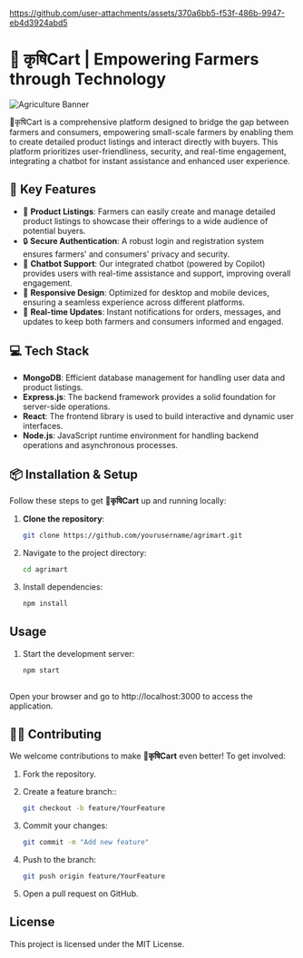 
https://github.com/user-attachments/assets/370a6bb5-f53f-486b-9947-eb4d3924abd5 

# 🌱 **कृषिCart** | Empowering Farmers through Technology

![Agriculture Banner](https://github.com/user-attachments/assets/370a6bb5-f53f-486b-9947-eb4d3924abd5)

🌱कृषिCart is a comprehensive platform designed to bridge the gap between farmers and consumers, empowering small-scale farmers by enabling them to create detailed product listings and interact directly with buyers. This platform prioritizes user-friendliness, security, and real-time engagement, integrating a chatbot for instant assistance and enhanced user experience.

## 🚀 **Key Features**

- 🛒 **Product Listings**: Farmers can easily create and manage detailed product listings to showcase their offerings to a wide audience of potential buyers.
- 🔒 **Secure Authentication**: A robust login and registration system ensures farmers' and consumers' privacy and security.
- 🤖 **Chatbot Support**: Our integrated chatbot (powered by Copilot) provides users with real-time assistance and support, improving overall engagement.
- 📱 **Responsive Design**: Optimized for desktop and mobile devices, ensuring a seamless experience across different platforms.
- 🔔 **Real-time Updates**: Instant notifications for orders, messages, and updates to keep both farmers and consumers informed and engaged.

## 💻 **Tech Stack**

- **MongoDB**: Efficient database management for handling user data and product listings.
- **Express.js**: The backend framework provides a solid foundation for server-side operations.
- **React**: The frontend library is used to build interactive and dynamic user interfaces.
- **Node.js**: JavaScript runtime environment for handling backend operations and asynchronous processes.

## 📦 **Installation & Setup**

Follow these steps to get **🌱कृषिCart** up and running locally:

1. **Clone the repository**:
   ```bash
   git clone https://github.com/yourusername/agrimart.git

2. Navigate to the project directory:
   ```bash
   cd agrimart

3. Install dependencies:
   ```bash
   npm install
   
## Usage
1. Start the development server:
   ```bash
   npm start
 
Open your browser and go to http://localhost:3000 to access the application.

## 👩‍💻 Contributing
We welcome contributions to make **🌱कृषिCart** even better! To get involved:

1. Fork the repository.

2. Create a feature branch::
   ```bash
   git checkout -b feature/YourFeature

3. Commit your changes:
   ```bash
   git commit -m "Add new feature"

4. Push to the branch:
   ```bash
   git push origin feature/YourFeature

5. Open a pull request on GitHub.

## License
This project is licensed under the MIT License.
   

